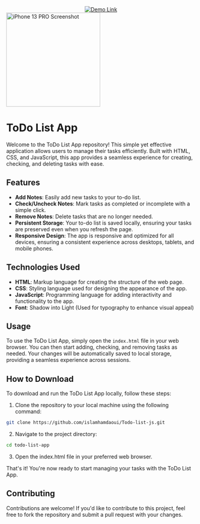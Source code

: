 <div align="center">
    <a href="https://islamhamdaoui.github.io/Todo-list-js/" target="_blank">
        <img src="https://img.shields.io/badge/Demo-Link-brightgreen" alt="Demo Link">
    </a>
</div>

<img src="https://github.com/islamhamdaoui/Todo-list-js/assets/91889739/e56efd00-ee50-4c9c-b63f-2cc655628a43" alt="iPhone 13 PRO Screenshot" width="250">



# ToDo List App

Welcome to the ToDo List App repository! This simple yet effective application allows users to manage their tasks efficiently. Built with HTML, CSS, and JavaScript, this app provides a seamless experience for creating, checking, and deleting tasks with ease.

## Features

- **Add Notes**: Easily add new tasks to your to-do list.
- **Check/Uncheck Notes**: Mark tasks as completed or incomplete with a simple click.
- **Remove Notes**: Delete tasks that are no longer needed.
- **Persistent Storage**: Your to-do list is saved locally, ensuring your tasks are preserved even when you refresh the page.
- **Responsive Design**: The app is responsive and optimized for all devices, ensuring a consistent experience across desktops, tablets, and mobile phones.

## Technologies Used

- **HTML**: Markup language for creating the structure of the web page.
- **CSS**: Styling language used for designing the appearance of the app.
- **JavaScript**: Programming language for adding interactivity and functionality to the app.
- **Font**: Shadow into Light (Used for typography to enhance visual appeal)

## Usage

To use the ToDo List App, simply open the `index.html` file in your web browser. You can then start adding, checking, and removing tasks as needed. Your changes will be automatically saved to local storage, providing a seamless experience across sessions.

## How to Download

To download and run the ToDo List App locally, follow these steps:

1. Clone the repository to your local machine using the following command:

```bash
git clone https://github.com/islamhamdaoui/Todo-list-js.git
```
2. Navigate to the project directory:
```bash
cd todo-list-app
```
3. Open the index.html file in your preferred web browser.

That's it! You're now ready to start managing your tasks with the ToDo List App.

## Contributing
Contributions are welcome! If you'd like to contribute to this project, feel free to fork the repository and submit a pull request with your changes.
